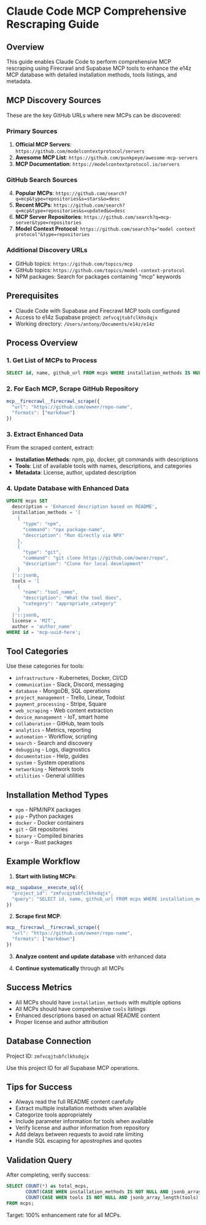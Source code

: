 # Claude Code MCP Comprehensive Rescraping Guide

## Overview
This guide enables Claude Code to perform comprehensive MCP rescraping using Firecrawl and Supabase MCP tools to enhance the e14z MCP database with detailed installation methods, tools listings, and metadata.

## MCP Discovery Sources
These are the key GitHub URLs where new MCPs can be discovered:

### Primary Sources
1. **Official MCP Servers**: `https://github.com/modelcontextprotocol/servers`
2. **Awesome MCP List**: `https://github.com/punkpeye/awesome-mcp-servers`
3. **MCP Documentation**: `https://modelcontextprotocol.io/servers`

### GitHub Search Sources
4. **Popular MCPs**: `https://github.com/search?q=mcp&type=repositories&s=stars&o=desc`
5. **Recent MCPs**: `https://github.com/search?q=mcp&type=repositories&s=updated&o=desc`
6. **MCP Server Repositories**: `https://github.com/search?q=mcp-server&type=repositories`
7. **Model Context Protocol**: `https://github.com/search?q="model context protocol"&type=repositories`

### Additional Discovery URLs
- GitHub topics: `https://github.com/topics/mcp`
- GitHub topics: `https://github.com/topics/model-context-protocol`
- NPM packages: Search for packages containing "mcp" keywords

## Prerequisites
- Claude Code with Supabase and Firecrawl MCP tools configured
- Access to e14z Supabase project: `zmfvcqjtubfclkhsdqjx`
- Working directory: `/Users/antony/Documents/e14z/e14z`

## Process Overview

### 1. Get List of MCPs to Process
```sql
SELECT id, name, github_url FROM mcps WHERE installation_methods IS NULL OR jsonb_array_length(installation_methods) = 0 ORDER BY name LIMIT 10;
```

### 2. For Each MCP, Scrape GitHub Repository
```javascript
mcp__firecrawl__firecrawl_scrape({
  "url": "https://github.com/owner/repo-name",
  "formats": ["markdown"]
})
```

### 3. Extract Enhanced Data
From the scraped content, extract:
- **Installation Methods**: npm, pip, docker, git commands with descriptions
- **Tools**: List of available tools with names, descriptions, and categories
- **Metadata**: License, author, updated description

### 4. Update Database with Enhanced Data
```sql
UPDATE mcps SET 
  description = 'Enhanced description based on README',
  installation_methods = '[
    {
      "type": "npm",
      "command": "npx package-name",
      "description": "Run directly via NPX"
    },
    {
      "type": "git",
      "command": "git clone https://github.com/owner/repo",
      "description": "Clone for local development"
    }
  ]'::jsonb,
  tools = '[
    {
      "name": "tool_name",
      "description": "What the tool does",
      "category": "appropriate_category"
    }
  ]'::jsonb,
  license = 'MIT',
  author = 'author_name'
WHERE id = 'mcp-uuid-here';
```

## Tool Categories
Use these categories for tools:
- `infrastructure` - Kubernetes, Docker, CI/CD
- `communication` - Slack, Discord, messaging
- `database` - MongoDB, SQL operations
- `project_management` - Trello, Linear, Todoist
- `payment_processing` - Stripe, Square
- `web_scraping` - Web content extraction
- `device_management` - IoT, smart home
- `collaboration` - GitHub, team tools
- `analytics` - Metrics, reporting
- `automation` - Workflow, scripting
- `search` - Search and discovery
- `debugging` - Logs, diagnostics
- `documentation` - Help, guides
- `system` - System operations
- `networking` - Network tools
- `utilities` - General utilities

## Installation Method Types
- `npm` - NPM/NPX packages
- `pip` - Python packages
- `docker` - Docker containers
- `git` - Git repositories
- `binary` - Compiled binaries
- `cargo` - Rust packages

## Example Workflow

1. **Start with listing MCPs**:
```javascript
mcp__supabase__execute_sql({
  "project_id": "zmfvcqjtubfclkhsdqjx",
  "query": "SELECT id, name, github_url FROM mcps WHERE installation_methods IS NULL ORDER BY name LIMIT 5;"
})
```

2. **Scrape first MCP**:
```javascript
mcp__firecrawl__firecrawl_scrape({
  "url": "https://github.com/owner/repo-name",
  "formats": ["markdown"]
})
```

3. **Analyze content and update database** with enhanced data

4. **Continue systematically** through all MCPs

## Success Metrics
- All MCPs should have `installation_methods` with multiple options
- All MCPs should have comprehensive `tools` listings
- Enhanced descriptions based on actual README content
- Proper license and author attribution

## Database Connection
Project ID: `zmfvcqjtubfclkhsdqjx`

Use this project ID for all Supabase MCP operations.

## Tips for Success
- Always read the full README content carefully
- Extract multiple installation methods when available
- Categorize tools appropriately
- Include parameter information for tools when available
- Verify license and author information from repository
- Add delays between requests to avoid rate limiting
- Handle SQL escaping for apostrophes and quotes

## Validation Query
After completing, verify success:
```sql
SELECT COUNT(*) as total_mcps, 
       COUNT(CASE WHEN installation_methods IS NOT NULL AND jsonb_array_length(installation_methods) > 0 THEN 1 END) as enhanced_mcps,
       COUNT(CASE WHEN tools IS NOT NULL AND jsonb_array_length(tools) > 0 THEN 1 END) as mcps_with_tools
FROM mcps;
```

Target: 100% enhancement rate for all MCPs.